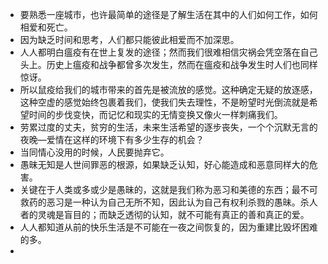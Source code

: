 - 要熟悉一座城市，也许最简单的途径是了解生活在其中的人们如何工作，如何相爱和死亡。
- 因为缺乏时间和思考，人们都只能彼此相爱而不加深思。
- 人人都明白瘟疫有在世上复发的途径；然而我们很难相信灾祸会凭空落在自己头上。历史上瘟疫和战争都曾多次发生，然而在瘟疫和战争发生时人们也同样惊讶。
- 所以鼠疫给我们的城市带来的首先是被流放的感觉。这种确定无疑的放逐感，这种空虚的感觉始终包裹着我们，使我们失去理性，不是盼望时光倒流就是希望时间的步伐变快，而记忆和现实的无情变换又像火一样刺痛我们。
- 劳累过度的丈夫，贫穷的生活，未来生活希望的逐步丧失，一个个沉默无言的夜晚—爱情在这样的环境下有多少生存的机会？
- 当同情心没用的时候，人民要抛弃它。
- 愚昧无知是人世间罪恶的根源，如果缺乏认知，好心能造成和恶意同样大的危害。
- 关键在于人类或多或少是愚昧的，这就是我们称为恶习和美德的东西；最不可救药的恶习是一种认为自己无所不知，因此认为自己有权利杀戮的愚昧。杀人者的灵魂是盲目的；而缺乏透彻的认知，就不可能有真正的善和真正的爱。
- 人人都知道从前的快乐生活是不可能在一夜之间恢复的，因为重建比毁坏困难的多。
- 
